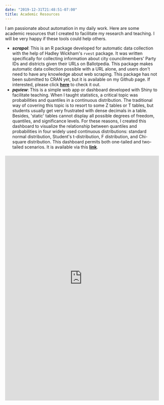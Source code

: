 ```yaml
---
date: "2019-12-31T21:48:51-07:00"
title: Academic Resources
---
```


I am passionate about automation in my daily work. Here are some academic resources that I created to facilitate my research and teaching. I will be very happy if these tools could help others.

* **_scrapol_**: This is an R package developed for automatic data collection with the help of Hadley Wickham's `rvest` package. It was written specifically for collecting information about city councilmembers' Party IDs and districts given their URLs on Ballotpedia. This package makes automatic data collection possible with a URL alone, and users don't need to have any knowledge about web scraping. This package has not been submitted to CRAN yet, but it is available on my Github page. If interested, please click [**here**](https://github.com/huizhou68/scrapol) to check it out.
* **_pqview_**: This is a simple web app or dashboard developed with Shiny to facilitate teaching. When I taught statistics, a critical topic was probabilities and quantiles in a continuous distribution. The traditional way of covering this topic is to resort to some Z tables or T tables, but students usually get very frustrated with dense decimals in a table. Besides, 'static' tables cannot display all possible degrees of freedom, quantiles, and significance levels. For these reasons, I created this dashboard to visualize the relationship between quantiles and probabilities in four widely used continuous distributions: standard normal distribution, Student's t-distribution, F distribution, and  Chi-square distribution. This dashboard permits both one-tailed and two-tailed scenarios. It is available via this [**link**](https://huizhou68.shinyapps.io/pqview/).

<div style = "margin-top: 20px" class="box">
	<iframe height="800" width="100%" frameborder="no" src="https://huizhou68.shinyapps.io/pqview/"> </iframe>
</div>
